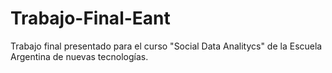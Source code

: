 # Trabajo-Final-Eant
Trabajo final presentado para el curso "Social Data Analitycs" de la Escuela Argentina de nuevas tecnologías.
